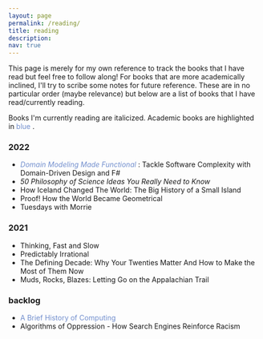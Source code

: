 ```yaml
---
layout: page
permalink: /reading/
title: reading
description:
nav: true
---
```


This page is merely for my own reference to track the books that I have read but
feel free to follow along! For books that are more academically inclined, I'll try to scribe some
notes for future reference. These are in no particular order (maybe relevance)
but below are a list of books that I have read/currently reading.

Books I'm currently reading are italicized. Academic books are highlighted in
<span style="color: #728FCE"> blue </span>.

### 2022
* _<span style="color: #728FCE"> Domain Modeling Made Functional</span>_ : Tackle
Software Complexity with Domain-Driven Design and F#
* _50 Philosophy of Science Ideas You Really Need to Know_
* How Iceland Changed The World: The Big History of a Small Island
* Proof! How the World Became Geometrical
* Tuesdays with Morrie


### 2021
* Thinking, Fast and Slow
* Predictably Irrational
* The Defining Decade: Why Your Twenties Matter And How to Make the Most of Them Now
* Muds, Rocks, Blazes: Letting Go on the Appalachian Trail

### backlog
* <span style="color: #728FCE"> A Brief History of Computing</span>
* Algorithms of Oppression - How Search Engines Reinforce Racism

